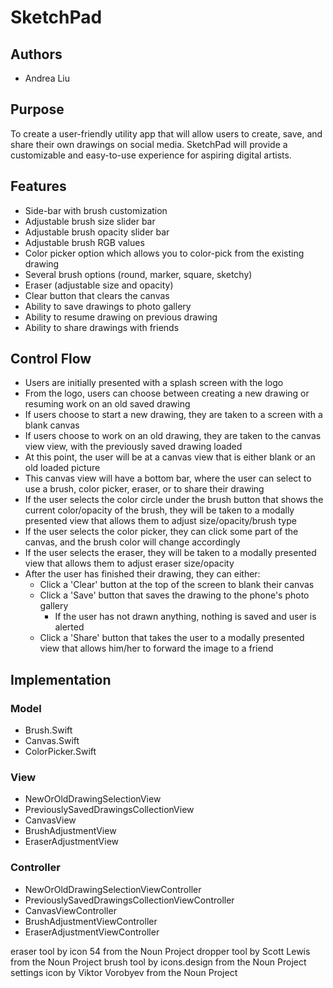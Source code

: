 # SketchPad

## Authors
* Andrea Liu
  
## Purpose
To create a user-friendly utility app that will allow users to create, save,
and share their own drawings on social media. SketchPad will provide a 
customizable and easy-to-use experience for aspiring digital artists.

## Features
* Side-bar with brush customization
* Adjustable brush size slider bar
* Adjustable brush opacity slider bar
* Adjustable brush RGB values
* Color picker option which allows you to color-pick from the existing drawing
* Several brush options (round, marker, square, sketchy)
* Eraser (adjustable size and opacity)
* Clear button that clears the canvas
* Ability to save drawings to photo gallery
* Ability to resume drawing on previous drawing
* Ability to share drawings with friends

## Control Flow
* Users are initially presented with a splash screen with the logo
* From the logo, users can choose between creating a new drawing or
resuming work on an old saved drawing
* If users choose to start a new drawing, they are taken to a screen
with a blank canvas
* If users choose to work on an old drawing, they are taken to the canvas view
view, with the previously saved drawing loaded
* At this point, the user will be at a canvas view that is either 
blank or an old loaded picture
* This canvas view will have a bottom bar, where the user can select to
use a brush, color picker, eraser, or to share their drawing
* If the user selects the color circle under the brush button that shows the
current color/opacity of the brush, they will be taken to a modally 
presented view that allows them to adjust size/opacity/brush type
* If the user selects the color picker, they can click some part of the canvas,
and the brush color will change accordingly
* If the user selects the eraser, they will be taken to a modally
presented view that allows them to adjust eraser size/opacity
* After the user has finished their drawing, they can either:
  * Click a 'Clear' button at the top of the screen to blank their canvas
  * Click a 'Save' button that saves the drawing to the phone's photo gallery
  	* If the user has not drawn anything, nothing is saved and user is alerted
  * Click a 'Share' button that takes the user to a modally presented view
  that allows him/her to forward the image to a friend

## Implementation

### Model
* Brush.Swift
* Canvas.Swift
* ColorPicker.Swift

### View
* NewOrOldDrawingSelectionView
* PreviouslySavedDrawingsCollectionView
* CanvasView
* BrushAdjustmentView
* EraserAdjustmentView

### Controller
* NewOrOldDrawingSelectionViewController
* PreviouslySavedDrawingsCollectionViewController
* CanvasViewController
* BrushAdjustmentViewController
* EraserAdjustmentViewController


eraser tool by icon 54 from the Noun Project
dropper tool by Scott Lewis from the Noun Project
brush tool by icons.design from the Noun Project
settings icon by Viktor Vorobyev from the Noun Project
